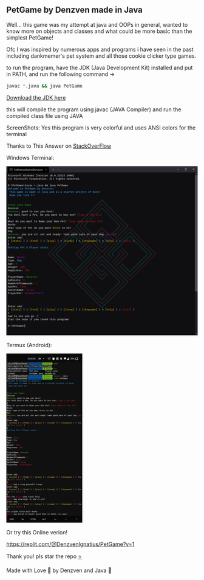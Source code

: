 ## PetGame by Denzven made in Java  

Well... this game was my attempt at java and OOPs in general, wanted to know more on objects and classes and what could be more basic than the simplest PetGame! 

Ofc I was inspired by numerous apps and programs i have seen in the past including dankmemer's pet system and all those cookie clicker type games.  

to run the program, have the JDK (Java Development Kit) installed and put in PATH, and run the following command ->  

```bash
javac *.java && java PetGame
```  
[Download the JDK here](https://www.oracle.com/java/technologies/java-se-development-kit11-downloads.html)

this will compile the program using javac (JAVA Compiler) and run the compiled class file using JAVA


ScreenShots:
Yes this program is very colorful and uses ANSI colors for the terminal 

Thanks to This Answer on [StackOverFlow](https://stackoverflow.com/a/45444716)

Windows Terminal:  

![WindowsTerminalScreenShot](https://github.com/denzven/PetGame/blob/main/WindowsTerminalScreenShot?raw=true)    



Termux (Android):  
  
<img src="https://github.com/denzven/PetGame/blob/main/TermuxAdroidScreenShot?raw=true" alt="TermuxAndroidScreenShot" width="200">

Or try this Online verion!

https://replit.com/@DenzvenIgnatius/PetGame?v=1


Thank you! pls star the repo [⭐](https://github.com/denzven/PetGame)    


Made with Love 💜 by Denzven and Java 🍵  
